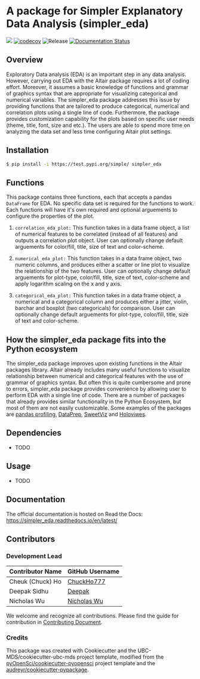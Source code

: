 # A package for Simpler Explanatory Data Analysis (simpler_eda)

![](https://github.com/nichowu/simpler_eda/workflows/build/badge.svg) [![codecov](https://codecov.io/gh/nichowu/simpler_eda/branch/main/graph/badge.svg)](https://codecov.io/gh/nichowu/simpler_eda) ![Release](https://github.com/nichowu/simpler_eda/workflows/Release/badge.svg) [![Documentation Status](https://readthedocs.org/projects/simpler_eda/badge/?version=latest)](https://simpler_eda.readthedocs.io/en/latest/?badge=latest)


## Overview

Exploratory Data analysis (EDA) is an important step in any data analysis.  However, carrying out EDA with the Altair package requires a lot of coding effort. Moreover, it assumes a basic knowledge of functions and grammar of graphics syntax that are appropriate for visualizing categorical and numerical variables. The simpler_eda package addresses this issue by providing functions that are tailored to produce categorical, numerical and correlation plots using a single line of code. Furthermore, the package provides customization capability for the plots based on specific user needs (theme, title, font, size and etc.). The users are able to spend more time on analyzing the data set and less time configuring Altair plot settings.

## Installation

```bash
$ pip install -i https://test.pypi.org/simple/ simpler_eda
```

## Functions

This package contains three functions, each that accepts a pandas `DataFrame` for EDA. No specific data set is required for the functions to work. Each functions will have it's own required and optional arguements to configure the properties of the plot. 

1. `correlation_eda_plot:` This function takes in a data frame object, a list of numerical features to be correlated (instead of all features) and outputs a correlation plot object. User can optionally change default arguements for color/fill, title, size of text and color-scheme.

2. `numerical_eda_plot:` This function takes in a data frame object, two numeric columns, and produces either a scatter or line plot to visualize the relationship of the two features. User can optionally change default arguements for plot-type, color/fill, title, size of text, color-scheme and apply logarithm scaling on the x and y axis.

3. `categorical_eda_plot:` This function takes in a data frame object, a numerical and a categorical column and produces either a jitter, violin, barchar and boxplot (two categoricals) for comparison. User can optionally change default arguements for plot-type, color/fill, title, size of text and color-scheme.

## How the simpler_eda package fits into the Python ecosystem

The simpler_eda package improves upon existing functions in the Altair packages library. Altair already includes many useful functions to visualize relationship between numerical and categorical features with the use of grammar of graphics syntax. But often this is quite cumbersome and prone to errors, simpler_eda package provides convenience by allowing user to perform EDA with a single line of code. There are a number of packages that already provides similar functionality in the Python Ecosystem, but most of them are not easily customizable. Some examples of the packages are [pandas profiling](https://github.com/pandas-profiling/pandas-profiling), [DataPrep](https://docs.dataprep.ai/index.html), [SweetViz](https://pypi.org/project/sweetviz/) and [Holoviwes](https://github.com/holoviz/holoviews).

## Dependencies

- TODO

## Usage

- TODO

## Documentation

The official documentation is hosted on Read the Docs: https://simpler_eda.readthedocs.io/en/latest/

## Contributors

### Development Lead

|Contributor Name     | GitHub Username|
|---------------------|-----------|
|Cheuk (Chuck) Ho  | [ChuckHo777](https://github.com/marvinmin)|
|Deepak Sidhu      | [Deepak](https://github.com/deepaksidhu)     |
|Nicholas Wu       | [Nicholas Wu](https://github.com/nichowu) |

We welcome and recognize all contributions. Please find the guide for contribution in [Contributing Document](https://github.com/UBC-MDS/simpler_eda/blob/main/CONTRIBUTING.rst).

### Credits

This package was created with Cookiecutter and the UBC-MDS/cookiecutter-ubc-mds project template, modified from the [pyOpenSci/cookiecutter-pyopensci](https://github.com/pyOpenSci/cookiecutter-pyopensci) project template and the [audreyr/cookiecutter-pypackage](https://github.com/audreyr/cookiecutter-pypackage).

